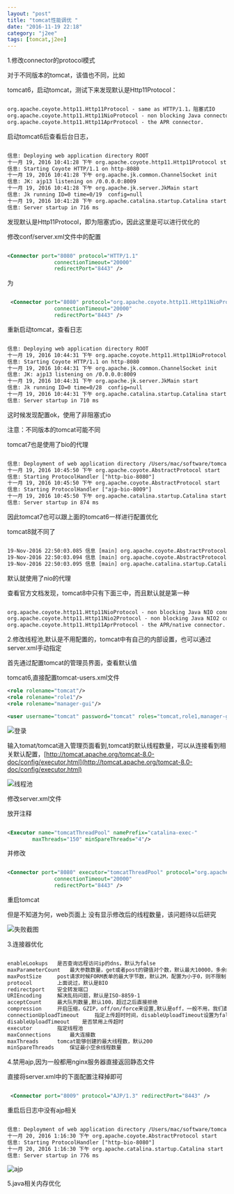 ```yaml
---
layout: "post"
title: "tomcat性能调优 "
date: "2016-11-19 22:18"
category: "j2ee"
tags: [tomcat,j2ee]
---
```



1.修改connector的protocol模式 		

对于不同版本的tomcat，该值也不同，比如		

tomcat6，启动tomcat，测试下来发现默认是Http11Protocol：		

```xml

org.apache.coyote.http11.Http11Protocol - same as HTTP/1.1，阻塞式IO		
org.apache.coyote.http11.Http11NioProtocol - non blocking Java connector，非阻塞IO 		
org.apache.coyote.http11.Http11AprProtocol - the APR connector.		

```

启动tomcat6后查看后台日志，		

```xml

信息: Deploying web application directory ROOT
十一月 19, 2016 10:41:28 下午 org.apache.coyote.http11.Http11Protocol start
信息: Starting Coyote HTTP/1.1 on http-8080
十一月 19, 2016 10:41:28 下午 org.apache.jk.common.ChannelSocket init
信息: JK: ajp13 listening on /0.0.0.0:8009
十一月 19, 2016 10:41:28 下午 org.apache.jk.server.JkMain start
信息: Jk running ID=0 time=0/19  config=null
十一月 19, 2016 10:41:28 下午 org.apache.catalina.startup.Catalina start
信息: Server startup in 716 ms

```

发现默认是Http11Protocol，即为阻塞式io，因此这里是可以进行优化的 	

修改conf/server.xml文件中的配置 		

```xml

<Connector port="8080" protocol="HTTP/1.1" 
               connectionTimeout="20000" 
               redirectPort="8443" />

```

为

```xml

 <Connector port="8080" protocol="org.apache.coyote.http11.Http11NioProtocol" 
               connectionTimeout="20000" 
               redirectPort="8443" />

```

重新启动tomcat，查看日志  		

```xml

信息: Deploying web application directory ROOT
十一月 19, 2016 10:44:31 下午 org.apache.coyote.http11.Http11NioProtocol start
信息: Starting Coyote HTTP/1.1 on http-8080
十一月 19, 2016 10:44:31 下午 org.apache.jk.common.ChannelSocket init
信息: JK: ajp13 listening on /0.0.0.0:8009
十一月 19, 2016 10:44:31 下午 org.apache.jk.server.JkMain start
信息: Jk running ID=0 time=0/28  config=null
十一月 19, 2016 10:44:31 下午 org.apache.catalina.startup.Catalina start
信息: Server startup in 710 ms

```

这时候发现配置ok，使用了非阻塞式io

注意：不同版本的tomcat可能不同  		

tomcat7也是使用了bio的代理 		

```xml

信息: Deployment of web application directory /Users/mac/software/tomcat/apache-tomcat-7.0.73/webapps/ROOT has finished in 42 ms
十一月 19, 2016 10:45:50 下午 org.apache.coyote.AbstractProtocol start
信息: Starting ProtocolHandler ["http-bio-8080"]
十一月 19, 2016 10:45:50 下午 org.apache.coyote.AbstractProtocol start
信息: Starting ProtocolHandler ["ajp-bio-8009"]
十一月 19, 2016 10:45:50 下午 org.apache.catalina.startup.Catalina start
信息: Server startup in 874 ms

```

因此tomcat7也可以跟上面的tomcat6一样进行配置优化


tomcat8就不同了  	

```xml

19-Nov-2016 22:50:03.085 信息 [main] org.apache.coyote.AbstractProtocol.start Starting ProtocolHandler [http-nio-8080]
19-Nov-2016 22:50:03.094 信息 [main] org.apache.coyote.AbstractProtocol.start Starting ProtocolHandler [ajp-nio-8009]
19-Nov-2016 22:50:03.095 信息 [main] org.apache.catalina.startup.Catalina.start Server startup in 861 ms

```

默认就使用了nio的代理  		

查看官方文档发现，tomcat8中只有下面三中，而且默认就是第一种  	

```xml

org.apache.coyote.http11.Http11NioProtocol - non blocking Java NIO connector
org.apache.coyote.http11.Http11Nio2Protocol - non blocking Java NIO2 connector
org.apache.coyote.http11.Http11AprProtocol - the APR/native connector. 

```


2.修改线程池,默认是不用配置的，tomcat中有自己的内部设置，也可以通过server.xml手动指定 	 	   

首先通过配置tomcat的管理员界面，查看默认值  	

tomcat6,直接配置tomcat-users.xml文件 		

```xml
<role rolename="tomcat"/>
<role rolename="role1"/>
<role rolename="manager-gui"/>

<user username="tomcat" password="tomcat" roles="tomcat,role1,manager-gui"/>

```

![登录](../assets/2016/11/2016-11-19_22-57-54.png)

输入tomat/tomcat进入管理页面看到,tomcat的默认线程数量，可以从连接看到相关默认配置，[http://tomcat.apache.org/tomcat-8.0-doc/config/executor.html](http://tomcat.apache.org/tomcat-8.0-doc/config/executor.html)		 		


![线程池](../assets/2016/11/2016-11-19_22-59-12.png)


修改server.xml文件  	

放开注释 

```xml

<Executor name="tomcatThreadPool" namePrefix="catalina-exec-" 
        maxThreads="150" minSpareThreads="4"/>

```

并修改  

```xml

<Connector port="8080" executor="tomcatThreadPool" protocol="org.apache.coyote.http11.Http11NioProtocol" 
               connectionTimeout="20000" 
               redirectPort="8443" />

```

重启tomcat  


但是不知道为何，web页面上 没有显示修改后的线程数量，该问题待以后研究  		

![失败截图](../assets/2016/11/2016-11-20_08-33-43.png)

3.连接器优化  		

```xml

enableLookups   是否查询远程访问ip的dns，默认为false		
maxParameterCount	最大参数数量，get或者post的键值对个数，默认最大10000，多余的会被忽略.手动改为小于0则不限制 	
maxPostSize		post请求时候FORM表单的最大字节数，默认2M，配置为小于0，则不限制 	
protocol    	上面说过，默认是BIO		
redirectport  	安全转发端口 		
URIEncoding		解决乱码问题，默认是ISO-8859-1 				
acceptCount		最大队列数量,默认100，超过之后直接拒绝 		
compression 	开启压缩，GZIP，off/on/force来设置,默认是off，一般不用，我们直接在nginx上进行配置 	
connectionUploadTimeout 	指定上传超时时间，disableUploadTimeout设置为false时候有用
disableUploadTimeout 	是否禁用上传超时		
executor 		指定线程池	
maxConnections 		最大连接数 	
maxThreads 		tomcat能够创建的最大线程数，默认200 	
minSpareThreads 	保证最小空余线程数量 		

```

4.禁用ajp,因为一般都用nginx服务器直接返回静态文件 		

直接将server.xml中的下面配置注释掉即可  	

```xml

 <Connector port="8009" protocol="AJP/1.3" redirectPort="8443" />


```

重启后日志中没有ajp相关	

```xml

信息: Deployment of web application directory /Users/mac/software/tomcat/apache-tomcat-7.0.73/webapps/ROOT has finished in 39 ms
十一月 20, 2016 1:16:30 下午 org.apache.coyote.AbstractProtocol start
信息: Starting ProtocolHandler ["http-bio-8080"]
十一月 20, 2016 1:16:30 下午 org.apache.catalina.startup.Catalina start
信息: Server startup in 776 ms

```

![ajp](../assets/2016/11/2016-11-20_13-20-24.png)


5.java相关内存优化  		






